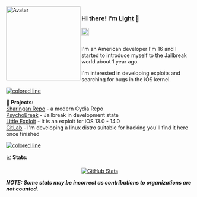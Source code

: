 <img align="left" alt="Avatar" width="200px" src="https://avatars0.githubusercontent.com/u/62912558?s=400&u=3e0bad0aaaff94ba193a7449599dcc602795cbea&v=4" />

### Hi there! I'm [Light](https://light-yt.github.io) 👋 
<a href="https://twitter.com/intent/follow?screen_name=Light_iDev">
    <img align="left" alt="Twitter" width="20px" src="https://raw.githubusercontent.com/syns/syns/master/assets/icons/twitter.svg">
</a>

<br/>
<br/>

I'm an American developer I'm 16 and I started to introduce myself to the Jailbreak world about 1 year ago.

I'm interested in developing exploits and searching for bugs in the iOS kernel.

<a href="#"><img src="https://i.imgur.com/y4oV9VV.png" alt="colored line"></a>

**🔭 Projects:**<br />
[Sharingan Repo](https://repo.sharingan.ml) - a modern Cydia Repo<br/>
[PsychoBreak](https://get.psychobreak.ml) - Jailbreak in development state<br/>
[Little Exploit](https://light-yt.github.io/exploit) - It is an exploit for iOS 13.0 - 14.0<br/>
[GitLab](https://gitlab.com/Light-YT) - I'm developing a linux distro suitable for hacking you'll find it here once finished

<a href="#"><img src="https://i.imgur.com/y4oV9VV.png" alt="colored line"></a>

**📈 Stats:**

<p align="center">
<a href="#"><img src="https://github-readme-stats.vercel.app/api?username=Light-YT&show_icons=true" alt="GitHub Stats"></a>
</p>

***NOTE: Some stats may be incorrect as contributions to organizations are not counted.***
